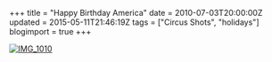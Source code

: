 +++
title = "Happy Birthday America"
date = 2010-07-03T20:00:00Z
updated = 2015-05-11T21:46:19Z
tags = ["Circus Shots", "holidays"]
blogimport = true 
+++

 [![IMG_1010](https://latc.s3.amazonaws.com/wp-content/uploads/2010/07/IMG_1010.jpg "IMG_1010")](https://latc.s3.amazonaws.com/wp-content/uploads/2010/07/IMG_1010.jpg)

